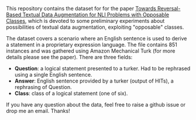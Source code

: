 This repository contains the dataset for for the paper [Towards Reversal-Based Textual Data Augmentation for NLI Problems with Opposable Classes](https://www.aclweb.org/anthology/2020.nli-1.2/), which is devoted to some preliminary experiments about possibilities of textual data augmentation, exploiting "opposable" classes. 

The dataset covers a scenario where an English sentence is used to derive a statement in a proprietary expression language. The file contains 851 instances and was gathered using Amazon Mechanical Turk (for more details please see the paper). There are three fields:

- **Question**: a logical statement presented to a turker. Had to be rephrased using a single English sentence.
- **Answer**: English sentence provided by a turker (output of HITs), a rephrasing of Question.
- **Class**: class of a logical statement (one of six).

If you have any question about the data, feel free to raise a github issue or drop me an email. Thanks!